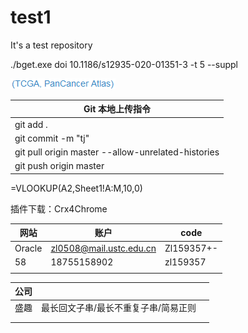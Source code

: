 # test1
It's a test repository

./bget.exe doi 10.1186/s12935-020-01351-3 -t 5 --suppl

![Error](https://github.com/bigone1/test/blob/master/Screenshots/1.png)

| Git 本地上传指令                                   |
| -------------------------------------------------- |
| git add .                                          |
| git commit -m "tj"                                 |
| git pull origin master --allow-unrelated-histories |
| git push origin master                             |

=VLOOKUP(A2,Sheet1!A:M,10,0)

插件下载：Crx4Chrome

| 网站   | 账户                    | code       |
| ------ | ----------------------- | ---------- |
| Oracle | zl0508@mail.ustc.edu.cn | Zl159357+- |
| 58     | 18755158902             | zl159357   |
|        |                         |            |

| 公司 |                                      |      |
| ---- | ------------------------------------ | ---- |
| 盛趣 | 最长回文子串/最长不重复子串/简易正则 |      |
|      |                                      |      |
|      |                                      |      |


